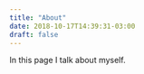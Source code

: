 ```yaml
---
title: "About"
date: 2018-10-17T14:39:31-03:00
draft: false
---
```


In this page I talk about myself.
